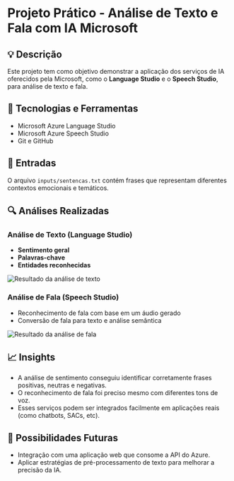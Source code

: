 # Projeto Prático - Análise de Texto e Fala com IA Microsoft

## 💡 Descrição
Este projeto tem como objetivo demonstrar a aplicação dos serviços de IA oferecidos pela Microsoft, como o **Language Studio** e o **Speech Studio**, para análise de texto e fala.

## 🧠 Tecnologias e Ferramentas
- Microsoft Azure Language Studio
- Microsoft Azure Speech Studio
- Git e GitHub

## 📝 Entradas
O arquivo `inputs/sentencas.txt` contém frases que representam diferentes contextos emocionais e temáticos.

## 🔍 Análises Realizadas
### Análise de Texto (Language Studio)
- **Sentimento geral**
- **Palavras-chave**
- **Entidades reconhecidas**
  
![Resultado da análise de texto](./resultados/analise-texto.png)

### Análise de Fala (Speech Studio)
- Reconhecimento de fala com base em um áudio gerado
- Conversão de fala para texto e análise semântica

![Resultado da análise de fala](./resultados/analise-fala.png)

## 📈 Insights
- A análise de sentimento conseguiu identificar corretamente frases positivas, neutras e negativas.
- O reconhecimento de fala foi preciso mesmo com diferentes tons de voz.
- Esses serviços podem ser integrados facilmente em aplicações reais (como chatbots, SACs, etc).

## 🚀 Possibilidades Futuras
- Integração com uma aplicação web que consome a API do Azure.
- Aplicar estratégias de pré-processamento de texto para melhorar a precisão da IA.
